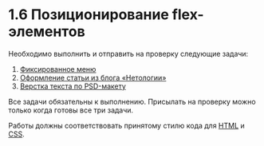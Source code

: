# 1.6 Позиционирование flex-элементов

Необходимо выполнить и отправить на проверку следующие задачи:

1. [Фиксированное меню](./fixed-menu/)
2. [Оформление статьи из блога «Нетологии»](./blog-article/)
3. [Верстка текста по PSD-макету](./font-face)

Все задачи обязательны к выполнению. Присылать на проверку можно только когда готовы все три задачи.

Работы должны соответствовать принятому стилю кода для [HTML](https://github.com/netology-code/codestyle/tree/master/html) и [CSS](https://github.com/netology-code/codestyle/tree/master/css).

